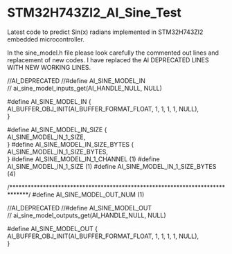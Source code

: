 # STM32H743ZI2_AI_Sine_Test
Latest code to predict Sin(x) radians implemented in STM32H743ZI2 embedded microcontroller.

In the sine_model.h file please look carefully the commented out lines and replacement of new codes. I have replaced the AI DEPRECATED LINES WITH NEW WORKING LINES.

//AI_DEPRECATED
//#define AI_SINE_MODEL_IN \
//  ai_sine_model_inputs_get(AI_HANDLE_NULL, NULL)

#define AI_SINE_MODEL_IN { \
  AI_BUFFER_OBJ_INIT(AI_BUFFER_FORMAT_FLOAT, 1, 1, 1, 1, NULL), \
}

#define AI_SINE_MODEL_IN_SIZE { \
  AI_SINE_MODEL_IN_1_SIZE, \
}
#define AI_SINE_MODEL_IN_SIZE_BYTES { \
  AI_SINE_MODEL_IN_1_SIZE_BYTES, \
}
#define AI_SINE_MODEL_IN_1_CHANNEL     (1)
#define AI_SINE_MODEL_IN_1_SIZE        (1)
#define AI_SINE_MODEL_IN_1_SIZE_BYTES  (4)

/******************************************************************************/
#define AI_SINE_MODEL_OUT_NUM       (1)

//AI_DEPRECATED
//#define AI_SINE_MODEL_OUT \
//  ai_sine_model_outputs_get(AI_HANDLE_NULL, NULL)

#define AI_SINE_MODEL_OUT { \
  AI_BUFFER_OBJ_INIT(AI_BUFFER_FORMAT_FLOAT, 1, 1, 1, 1, NULL), \
}
